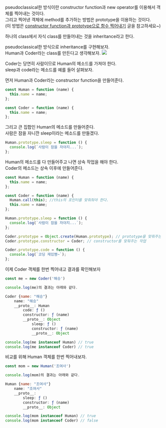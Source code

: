 pseudoclassical한 방식이란 constructor function과 new operator를 이용해서 객체를 찍어내는 것이다.  
그리고 찍어낸 객체에 method를 추가하는 방법은 prototype을 이용하는 것이다.  
(이 방법은 [constructor function과 prototype으로 함수 찍어내기](constructor%20function과%20prototype으로%20함수%20찍어내기.md) 글을 참고하세요~)

하나의 class에서 자식 class를 만들어내는 것을 inheritance라고 한다.

pseudoclassical한 방식으로 inheritance를 구현해보자.  
Human과 Coder라는 class를 만든다고 생각해보자.
![](https://upload.wikimedia.org/wikipedia/commons/thumb/b/b0/Venn_A_subset_B.svg/1200px-Venn_A_subset_B.svg.png)

Coder는 당연히 사람이므로 Human의 메소드를 가져야 한다.  
sleep과 code라는 메소드를 예를 들어 살펴보자.

먼저 Human과 Coder라는 constructor function을 만들어준다.

```js
const Human = function (name) {
  this.name = name;
};

const Coder = function (name) {
  this.name = name;
};
```

그리고 큰 집합인 Human의 메소드를 만들어준다.  
사람은 잠을 자니깐 sleep이라는 메소드를 만들겠다.

```js
Human.prototype.sleep = function () {
  console.log(`사람이 잠을 자야지...`);
};
```

Human의 메소드를 다 만들어주고 나면 상속 작업을 해야 한다.  
Coder의 메소드는 상속 이후에 만들어준다.

```js
const Human = function (name) {
  this.name = name;
};

const Coder = function (name) {
  Human.call(this); //this의 포인터를 맞춰줘야 한다.
  this.name = name;
};

Human.prototype.sleep = function () {
  console.log(`사람이 잠을 자야지...`);
};

Coder.prototype = Object.create(Human.prototype); // prototype을 맞춰주는 작업
Coder.prototype.constructor = Coder; // constructor를 맞춰주는 작업

Coder.prototype.code = function () {
  console.log(`코딩 재밌쪙~`);
};
```

이제 Coder 객체를 한번 찍어내고 결과를 확인해보자

```js
const me = new Coder('해승')

console.log(me)의 결과는 아래와 같다.

Coder {name: "해승"}
    name: "해승"
    __proto__: Human
        code: ƒ ()
        constructor: ƒ (name)
        __proto__: Object
            sleep: ƒ ()
            constructor: ƒ (name)
            __proto__: Object

console.log(me instanceof Human) // true
console.log(me instanceof Coder) // true
```

비교를 위해 Human 객체를 한번 찍어내보자.

```js
const mom = new Human('조여사')

console.log(mom)의 결과는 아래와 같다.

Human {name: "조여사"}
    name: "조여사"
    __proto__:
        sleep: ƒ ()
        constructor: ƒ (name)
        __proto__: Object

console.log(mom instanceof Human) // true
console.log(mom instanceof Coder) // false
```
